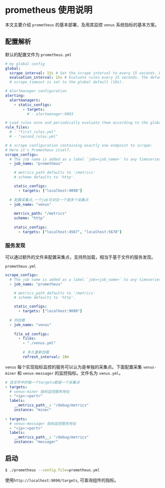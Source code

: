 # prometheus 使用说明

本文主要介绍 `prometheus` 的基本部署，及用其监控 `venus` 系统指标的基本方案。

## 配置解析

默认的配置文件为 `prometheus.yml`
```yaml
# my global config
global:
  scrape_interval: 15s # Set the scrape interval to every 15 seconds. Default is every 1 minute.
  evaluation_interval: 15s # Evaluate rules every 15 seconds. The default is every 1 minute.
  # scrape_timeout is set to the global default (10s).

# Alertmanager configuration
alerting:
  alertmanagers:
    - static_configs:
        - targets:
          # - alertmanager:9093

# Load rules once and periodically evaluate them according to the global 'evaluation_interval'.
rule_files:
  # - "first_rules.yml"
  # - "second_rules.yml"

# A scrape configuration containing exactly one endpoint to scrape:
# Here it's Prometheus itself.
scrape_configs:
  # The job name is added as a label `job=<job_name>` to any timeseries scraped from this config.
  - job_name: "prometheus"

    # metrics_path defaults to '/metrics'
    # scheme defaults to 'http'.

    static_configs:
      - targets: ["localhost:9090"]
 
  # 配置采集点,一个job可对应一个或多个采集点
  - job_name: "venus"
  
    metrics_path: "/metrics"
    scheme: "http"
  
    static_configs:
      - targets: ["localhost:4567", "localhost:5678"]
```

### 服务发现

可以通过额外的文件来配置采集点，支持热加载，相当于基于文件的服务发现。

`prometheus.yml`
```yaml
scrape_configs:
  # The job name is added as a label `job=<job_name>` to any timeseries scraped from this config.
  - job_name: "prometheus"

    # metrics_path defaults to '/metrics'
    # scheme defaults to 'http'.

    static_configs:
      - targets: ["localhost:9090"]
 
  # 热加载
  - job_name: "venus"
   
    file_sd_configs:
      - files: 
        - "./venus.yml"
      
        # 多久重新加载
        refresh_interval: 10m
```

`venus` 每个实现指标监控的服务可以认为是单独的采集点。下面配置采集 `venus-miner` 和 `venus-messager` 的监控指标。文件名为 `venus.yml`。

```yaml
# 该文件中的每一个targets都是一个采集点
- targets:
  # venus-miner 指标监控服务地址
  - "<ip>:<port>" 
  labels:
    __metrics_path__: "/debug/metrics"
    instance: "miner"
  
- targets:
  # venus-messager 指标监控服务地址
  - "<ip>:<port>"
  labels:
    __metrics_path__: "/debug/metrics"  
    instance: "messager"
```

## 启动
```bash
$ ./prometheus --config.file=prometheus.yml
```
使用`http://localhost:9090/targets`, 可查询组件的指标。


